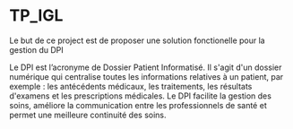# TP_IGL
Le but de ce project est de proposer une solution fonctionelle pour la gestion du DPI

Le DPI est l’acronyme de Dossier Patient Informatisé. Il s'agit d'un dossier numérique qui centralise
toutes les informations relatives à un patient, par exemple : les antécédents médicaux, les traitements,
les résultats d'examens et les prescriptions médicales. Le DPI facilite la gestion des soins, améliore la
communication entre les professionnels de santé et permet une meilleure continuité des soins.
